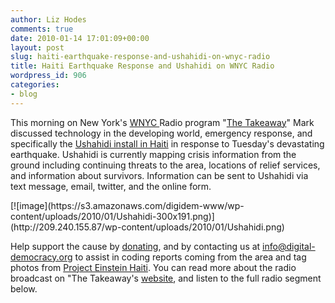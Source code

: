 ```yaml
---
author: Liz Hodes
comments: true
date: 2010-01-14 17:01:09+00:00
layout: post
slug: haiti-earthquake-response-and-ushahidi-on-wnyc-radio
title: Haiti Earthquake Response and Ushahidi on WNYC Radio
wordpress_id: 906
categories:
- blog
---
```


This morning on New York's [WNYC ](http://www.wnyc.org/)Radio program "[The Takeaway](http://www.thetakeaway.org/)" Mark discussed technology in the developing world, emergency response, and specifically the [Ushahidi install in Haiti](http://haiti.ushahidi.com/) in response to Tuesday's devastating earthquake. Ushahidi is currently mapping crisis information from the ground including continuing threats to the area, locations of relief services, and information about survivors. Information can be sent to Ushahidi via text message, email, twitter, and the online form.

<caption id="attachment_910" align="alignleft" width="300" caption="Ushahidi's real time map of the crisis at Ushahidi.com">[![image](https://s3.amazonaws.com/digidem-www/wp-content/uploads/2010/01/Ushahidi-300x191.png)](http://209.240.155.87/wp-content/uploads/2010/01/Ushahidi.png)</caption>

Help support the cause by [donating](http://www.redcross.org/portal/site/en/menuitem.94aae335470e233f6cf911df43181aa0/?vgnextoid=15c0c5a210826210VgnVCM10000089f0870aRCRD), and by contacting us at info@digital-democracy.org to assist in coding reports coming from the area and tag photos from [Project Einstein Haiti](http://www.digital-democracy.org/2010/01/07/introducing-project-einstein-haiti/). You can read more about the radio broadcast on "The Takeaway's [website](http://www.thetakeaway.org/2010/jan/14/inventions-saving-world/), and listen to the full radio segment below.


